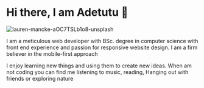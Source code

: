 <!-- ![comp girl](https://user-images.githubusercontent.com/60041984/130690448-41858cdf-ec52-4af1-87b8-082541e213e2.jpg) -->
# Hi there, I am Adetutu 👋

![lauren-mancke-aOC7TSLb1o8-unsplash](https://user-images.githubusercontent.com/60041984/130690950-77f787ac-0aed-47dc-9f35-ff07246ae5bb.jpg)




<!-- ![My Post (1)](https://user-images.githubusercontent.com/60041984/130687778-9662c6cf-de6f-469a-af57-e579af699913.png) -->

I am a meticulous web developer with BSc. degree in computer science with front end experience and passion for responsive website design. I am a firm believer in the mobile-first approach

I enjoy learning new things and using them to create new ideas. When am not coding you can find me listening to music, reading, Hanging out with friends or exploring nature





<!--
**Adetutu777/Adetutu777** is a ✨ _special_ ✨ repository because its `README.md` (this file) appears on your GitHub profile.

Here are some ideas to get you started:

- 🔭 I’m currently working on ...
- 🌱 I’m currently learning ...
- 👯 I’m looking to collaborate on ...
- 🤔 I’m looking for help with ...
- 💬 Ask me about ...
- 📫 How to reach me: ...
- 😄 Pronouns: ...
- ⚡ Fun fact: ...
-->
